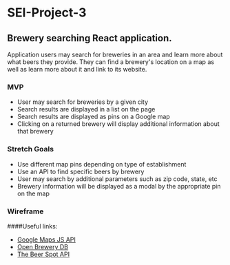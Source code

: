# SEI-Project-3

## Brewery searching React application. 
Application users may search for breweries in an area and learn more about what beers they provide. They can find a brewery's location on a map as well as learn more about it and link to its website.

### MVP
- User may search for breweries by a given city
- Search results are displayed in a list on the page
- Search results are displayed as pins on a Google map
- Clicking on a returned brewery will display additional information about that brewery

### Stretch Goals
- Use different map pins depending on type of establishment
- Use an API to find specific beers by brewery
- User may search by additional parameters such as zip code, state, etc
- Brewery information will be displayed as a modal by the appropriate pin on the map

### Wireframe



####Useful links:
- [Google Maps JS API](https://developers.google.com/maps/documentation/javascript/overview#maps_map_simple-javascript)
- [Open Brewery DB](https://www.openbrewerydb.org/)
- [The Beer Spot API](http://www.thebeerspot.com/api)

